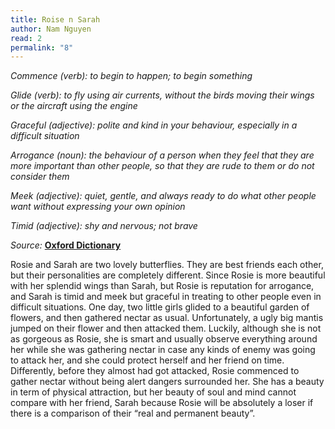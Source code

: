 ```yaml
---
title: Roise n Sarah
author: Nam Nguyen
read: 2
permalink: "8"
---
```


*Commence (verb): to begin to happen; to begin something*

*Glide (verb): to fly using air currents, without the birds moving their wings or the aircraft using the engine*

*Graceful (adjective): polite and kind in your behaviour, especially in a difficult situation*

*Arrogance (noun): the behaviour of a person when they feel that they are more important than other people, so that they are rude to them or do not consider them*

*Meek (adjective): quiet, gentle, and always ready to do what other people want without expressing your own opinion*

*Timid (adjective): shy and nervous; not brave*

_Source:_ [**Oxford Dictionary**](https://www.oxfordlearnersdictionaries.com/)

Rosie and Sarah are two lovely butterflies. They are best friends each other, but their personalities are completely different. Since Rosie is more beautiful with her splendid wings than Sarah, but Rosie is reputation for arrogance, and Sarah is timid and meek but graceful in treating to other people even in difficult situations. One day, two little girls glided to a beautiful garden of flowers, and then gathered nectar as usual. Unfortunately, a ugly big mantis jumped on their flower and then attacked them. Luckily, although she is not as gorgeous as Rosie, she is smart and usually observe everything around her while she was gathering nectar in case any kinds of enemy was going to attack her, and she could protect herself and her friend on time. Differently, before they almost had got attacked, Rosie commenced to gather nectar without being alert dangers surrounded her. She has a beauty in term of physical attraction, but her beauty of soul and mind cannot compare with her friend, Sarah because Rosie will be absolutely a loser if there is a comparison of their “real and permanent beauty”.
